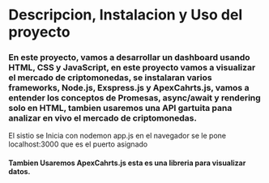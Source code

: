 # Descripcion, Instalacion y Uso del proyecto

### En este proyecto, vamos a desarrollar un dashboard usando HTML, CSS y JavaScript, en este proyecto vamos a visualizar el mercado de criptomonedas, se instalaran varios frameworks, Node.js, Exspress.js y ApexCahrts.js, vamos a entender los conceptos de Promesas, async/await y rendering solo en HTML, tambien usaremos una API gartuita pana analizar en vivo el mercado de criptomonedas.

El sistio se Inicia con nodemon app.js
en el navegador se le pone localhost:3000 que es el puerto asignado

#### Tambien Usaremos ApexCahrts.js esta es una libreria para visualizar datos.

